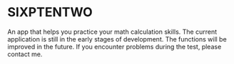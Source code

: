 # SIXPTENTWO
An app that helps you practice your math calculation skills. The current application is still in the early stages of development. The functions will be improved in the future. If you encounter problems during the test, please contact me.
